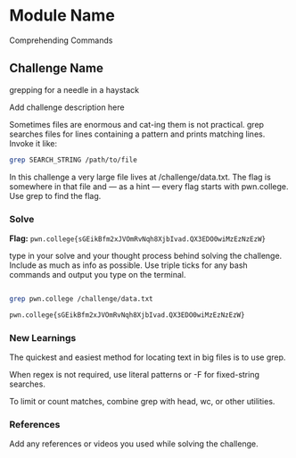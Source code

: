 # Module Name
Comprehending Commands
## Challenge Name
grepping for a needle in a haystack

Add challenge description here

Sometimes files are enormous and cat-ing them is not practical. grep searches files for lines containing a pattern and prints matching lines. Invoke it like:
```bash
grep SEARCH_STRING /path/to/file
```
In this challenge a very large file lives at /challenge/data.txt. The flag is somewhere in that file and — as a hint — every flag starts with pwn.college. Use grep to find the flag.

### Solve
**Flag:** `pwn.college{sGEikBfm2xJVOmRvNqh8XjbIvad.QX3EDO0wiMzEzNzEzW}`

type in your solve and your thought process behind solving the challenge. Include as much as info as possible. Use triple ticks for any bash commands and output you type on the terminal.

```bash

grep pwn.college /challenge/data.txt

pwn.college{sGEikBfm2xJVOmRvNqh8XjbIvad.QX3EDO0wiMzEzNzEzW}

```

### New Learnings
The quickest and easiest method for locating text in big files is to use grep.

When regex is not required, use literal patterns or -F for fixed-string searches.

To limit or count matches, combine grep with head, wc, or other utilities.

### References 
Add any references or videos you used while solving the challenge.
